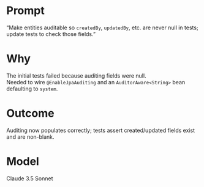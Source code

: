 # Prompt
“Make entities auditable so `createdBy`, `updatedBy`, etc. are never null in tests; update tests to check those fields.”

# Why
The initial tests failed because auditing fields were null.  
Needed to wire `@EnableJpaAuditing` and an `AuditorAware<String>` bean defaulting to `system`.

# Outcome
Auditing now populates correctly; tests assert created/updated fields exist and are non-blank.

# Model
Claude 3.5 Sonnet
